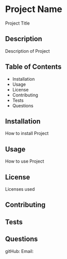 # Project Name
Project Title

## Description
Description of Project

## Table of Contents

* Installation
* Usage
* License
* Contributing
* Tests
* Questions

## Installation
How to install Project

## Usage
How to use Project

## License
Licenses used

## Contributing

## Tests

## Questions
gitHub:
Email:
